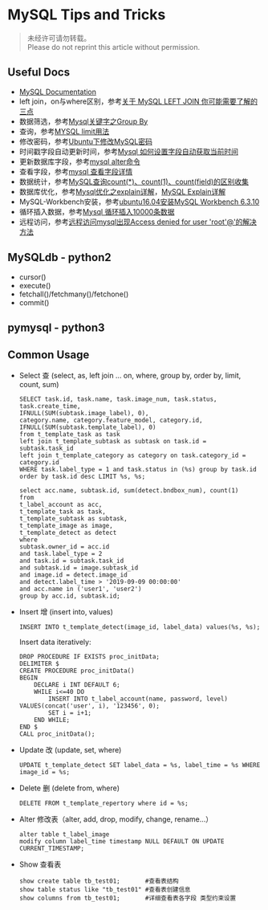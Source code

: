 # MySQL Tips and Tricks

> 未经许可请勿转载。  
> Please do not reprint this article without permission.

## Useful Docs
- [MySQL Documentation](https://dev.mysql.com/doc/refman/8.0/en/)
- left join，on与where区别，参考[关于 MySQL LEFT JOIN 你可能需要了解的三点](https://www.cnblogs.com/zjfjava/p/6041445.html)
- 数据筛选，参考[Mysql关键字之Group By](https://www.cnblogs.com/hhe0/p/9556070.html)
- 查询，参考[MYSQL limit用法](https://www.cnblogs.com/xiaoshen666/p/10824117.html)
- 修改密码，参考[Ubuntu下修改MySQL密码](https://www.cnblogs.com/lijianming/p/8424336.html)
- 时间戳字段自动更新时间，参考[Mysql 如何设置字段自动获取当前时间](https://www.cnblogs.com/lhj588/p/4245719.html)
- 更新数据库字段，参考[mysql alter命令](https://www.cnblogs.com/wanderingfish/p/10873559.html)
- 查看字段，参考[mysql 查看字段详情](https://blog.csdn.net/yufanghu/article/details/80851970)
- 数据统计，参考[MySQL查询count(*)、count(1)、count(field)的区别收集](https://www.cnblogs.com/EasonJim/p/7709650.html)
- 数据库优化，参考[Mysql优化之explain详解](https://www.jianshu.com/p/73f2c8448722)，[MySQL Explain详解](https://www.cnblogs.com/tufujie/p/9413852.html)
- MySQL-Workbench安装，参考[ubuntu16.04安装MySQL Workbench 6.3.10](https://blog.csdn.net/qq_38483191/article/details/80560256)
- 循环插入数据，参考[Mysql 循环插入10000条数据](https://blog.csdn.net/CSDN2497242041/article/details/79256063)
- 远程访问，参考[远程访问mysql出现Access denied for user 'root'@'的解决方法](https://blog.csdn.net/Solar24/article/details/80284907)

## MySQLdb - python2
- cursor()
- execute()
- fetchall()/fetchmany()/fetchone()
- commit()

## pymysql - python3

## Common Usage
- Select 查 (select, as, left join ... on, where, group by, order by, limit, count, sum)
  ```mysql
  SELECT task.id, task.name, task.image_num, task.status, task.create_time,
  IFNULL(SUM(subtask.image_label), 0),
  category.name, category.feature_model, category.id, IFNULL(SUM(subtask.template_label), 0)
  from t_template_task as task 
  left join t_template_subtask as subtask on task.id = subtask.task_id
  left join t_template_category as category on task.category_id = category.id
  WHERE task.label_type = 1 and task.status in (%s) group by task.id 
  order by task.id desc LIMIT %s, %s;

  select acc.name, subtask.id, sum(detect.bndbox_num), count(1)
  from 
  t_label_account as acc, 
  t_template_task as task, 
  t_template_subtask as subtask, 
  t_template_image as image, 
  t_template_detect as detect 
  where 
  subtask.owner_id = acc.id 
  and task.label_type = 2 
  and task.id = subtask.task_id 
  and subtask.id = image.subtask_id 
  and image.id = detect.image_id 
  and detect.label_time > '2019-09-09 00:00:00' 
  and acc.name in ('user1', 'user2') 
  group by acc.id, subtask.id;
  ```
- Insert 增 (insert into, values)
  ```mysql
  INSERT INTO t_template_detect(image_id, label_data) values(%s, %s);
  ```
  Insert data iteratively:
  ```mysql
  DROP PROCEDURE IF EXISTS proc_initData;
  DELIMITER $
  CREATE PROCEDURE proc_initData()
  BEGIN
      DECLARE i INT DEFAULT 6;
      WHILE i<=40 DO
          INSERT INTO t_label_account(name, password, level) VALUES(concat('user', i), '123456', 0);
          SET i = i+1;
      END WHILE;
  END $
  CALL proc_initData();
  ```
- Update 改 (update, set, where)
  ```mysql
  UPDATE t_template_detect SET label_data = %s, label_time = %s WHERE image_id = %s;
  ```
- Delete 删 (delete from, where)
  ```mysql
  DELETE FROM t_template_repertory where id = %s;
  ```
- Alter 修改表（alter, add, drop, modify, change, rename...）
  ```mysql
  alter table t_label_image
  modify column label_time timestamp NULL DEFAULT ON UPDATE CURRENT_TIMESTAMP;
  ```
- Show 查看表
  ```mysql
  show create table tb_test01;       #查看表结构
  show table status like "tb_test01" #查看表创建信息
  show columns from tb_test01;       #详细查看表各字段 类型约束设置
  ```